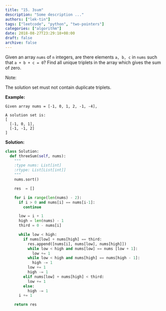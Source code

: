 ```yaml
---
title: "15. 3sum"
description: "Some description ..."
authors: ["lek-tin"]
tags: ["leetcode", "python", "two-pointers"]
categories: ["algorithm"]
date: 2018-08-27T23:29:18+08:00
draft: false
archive: false
---
```

Given an array `nums` of `n` integers, are there elements `a, b, c` in `nums` such that `a + b + c = 0`? Find all unique triplets in the array which gives the sum of zero.

Note:

The solution set must not contain duplicate triplets.

**Example:**
```
Given array nums = [-1, 0, 1, 2, -1, -4],

A solution set is:
[
  [-1, 0, 1],
  [-1, -1, 2]
]
```
**Solution:**
```python
class Solution:
  def threeSum(self, nums):
    """
    :type nums: List[int]
    :rtype: List[List[int]]
    """
    nums.sort()

    res  = []

    for i in range(len(nums) - 2):
      if i > 0 and nums[i] == nums[i-1]:
        continue

      low = i + 1
      high = len(nums) - 1
      third = 0 - nums[i]

      while low < high:
        if nums[low] + nums[high] == third:
          res.append([nums[i], nums[low], nums[high]])
          while low < high and nums[low] == nums [low + 1]:
            low += 1
          while low < high and nums[high] == nums[high - 1]:
            high -= 1
          low += 1
          high -= 1
        elif nums[low] + nums[high] < third:
          low += 1
        else:
          high -= 1
      i += 1

    return res
```
